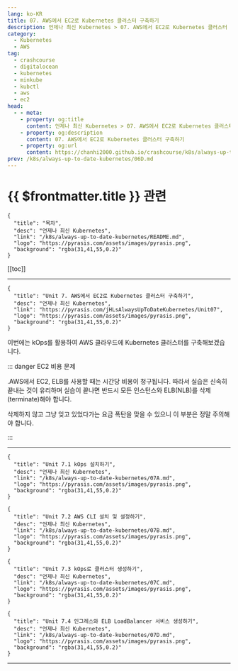 ```yaml
---
lang: ko-KR
title: 07. AWS에서 EC2로 Kubernetes 클러스터 구축하기
description: 언제나 최신 Kubernetes > 07. AWS에서 EC2로 Kubernetes 클러스터 구축하기
category:
  - Kubernetes
  - AWS
tag:
  - crashcourse
  - digitalocean
  - kubernetes
  - minkube
  - kubctl
  - aws
  - ec2
head:
  - - meta:
    - property: og:title
      content: 언제나 최신 Kubernetes > 07. AWS에서 EC2로 Kubernetes 클러스터 구축하기
    - property: og:description
      content: 07. AWS에서 EC2로 Kubernetes 클러스터 구축하기
    - property: og:url
      content: https://chanhi2000.github.io/crashcourse/k8s/always-up-to-date-kubernetes/07.html
prev: /k8s/always-up-to-date-kubernetes/06D.md
---
```


# {{ $frontmatter.title }} 관련

```component VPCard
{
  "title": "목차",
  "desc": "언제나 최신 Kubernetes",
  "link": "/k8s/always-up-to-date-kubernetes/README.md",
  "logo": "https://pyrasis.com/assets/images/pyrasis.png",
  "background": "rgba(31,41,55,0.2)"
}
```

[[toc]]

---

```component VPCard
{
  "title": "Unit 7. AWS에서 EC2로 Kubernetes 클러스터 구축하기",
  "desc": "언제나 최신 Kubernetes",
  "link": "https://pyrasis.com/jHLsAlwaysUpToDateKubernetes/Unit07",
  "logo": "https://pyrasis.com/assets/images/pyrasis.png",
  "background": "rgba(31,41,55,0.2)"
}
```

이번에는 kOps를 활용하여 <FontIcon icon="fa-brands fa-aws"/>AWS 클라우드에 <FontIcon icon="fas fa-dharmachakra"/>Kubernetes 클러스터를 구축해보겠습니다.

::: danger EC2 비용 문제

.<FontIcon icon="fa-brands fa-aws"/>AWS에서 EC2, ELB를 사용할 때는 시간당 비용이 청구됩니다. 따라서 실습은 신속히 끝내는 것이 유리하며 실습이 끝나면 반드시 모든 인스턴스와 ELB(NLB)를 삭제(terminate)해야 합니다.

삭제하지 않고 그냥 잊고 있었다가는 요금 폭탄을 맞을 수 있으니 이 부분은 정말 주의해야 합니다.

:::

---

```component VPCard
{
  "title": "Unit 7.1 kOps 설치하기",
  "desc": "언제나 최신 Kubernetes",
  "link": "/k8s/always-up-to-date-kubernetes/07A.md",
  "logo": "https://pyrasis.com/assets/images/pyrasis.png",
  "background": "rgba(31,41,55,0.2)"
}
```

```component VPCard
{
  "title": "Unit 7.2 AWS CLI 설치 및 설정하기",
  "desc": "언제나 최신 Kubernetes",
  "link": "/k8s/always-up-to-date-kubernetes/07B.md",
  "logo": "https://pyrasis.com/assets/images/pyrasis.png",
  "background": "rgba(31,41,55,0.2)"
}
```

```component VPCard
{
  "title": "Unit 7.3 kOps로 클러스터 생성하기",
  "desc": "언제나 최신 Kubernetes",
  "link": "/k8s/always-up-to-date-kubernetes/07C.md",
  "logo": "https://pyrasis.com/assets/images/pyrasis.png",
  "background": "rgba(31,41,55,0.2)"
}
```

```component VPCard
{
  "title": "Unit 7.4 인그레스와 ELB LoadBalancer 서비스 생성하기",
  "desc": "언제나 최신 Kubernetes",
  "link": "/k8s/always-up-to-date-kubernetes/07D.md",
  "logo": "https://pyrasis.com/assets/images/pyrasis.png",
  "background": "rgba(31,41,55,0.2)"
}
```

---

<TagLinks />